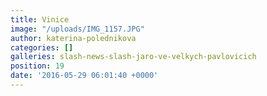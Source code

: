 ```yaml
---
title: Vinice
image: "/uploads/IMG_1157.JPG"
author: katerina-polednikova
categories: []
galleries: slash-news-slash-jaro-ve-velkych-pavlovicich
position: 19
date: '2016-05-29 06:01:40 +0000'
---
```

